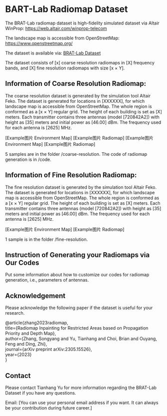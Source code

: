 # BART-Lab Radiomap Dataset
The BRAT-Lab radiomap dataset is high-fidelity simulated dataset via Altair WinProp: https://web.altair.com/winprop-telecom

The landscape map is accessible from OpenStreetMap: https://www.openstreetmap.org/

The dataset is available via: [BRAT-Lab Dataset](https://www.dropbox.com/scl/fo/kua86qnk1aukt8i4f2rma/h?rlkey=j82kiq4dgaw3l0bzbeyfvv4oi&dl=0)

The dataset consists of [x] coarse resolution radiomaps in [X] frequency bands, and [X] fine resolution radiomaps with size [x × Y].

## Information of Coarse Resolution Radiomap:
The coarse resolution dataset is generated by the simulation tool Altair Feko. The dataset is generated for locations in [XXXXXX], for which landscape map is accessible from OpenStreetMap. 
The whole region is conformed as a [x × Y] regular grid. The height of each building is set as [X] meters. 
Each transmitter contains three antennas (model [720842A2]) with height as [35] meters and initial power as [46.00] dBm. 
The frequency used for each antenna is [2625] MHz.

[Example图片 Environment Map] [Example图片 Radiomap]
[Example图片 Environment Map] [Example图片 Radiomap]

5 samples are in the folder /coarse-resolution. The code of radiomap generation is in /code.

## Information of Fine Resolution Radiomap:
The fine resolution dataset is generated by the simulation tool Altair Feko. The dataset is generated for locations in [XXXXXX], for which landscape map is accessible from OpenStreetMap. 
The whole region is conformed as a [x × Y] regular grid. The height of each building is set as [X] meters. 
Each transmitter contains three antennas (model [720842A2]) with height as [35] meters and initial power as [46.00] dBm. 
The frequency used for each antenna is [2625] MHz. 

[Example图片 Environment Map] [Example图片 Radiomap]

1 sample is in the folder /fine-resolution.

## Instruction of Generating your Radiomaps via Our Codes
Put some information about how to customize our codes for radiomap generation, i.e., parameters of antennas.

## Acknowledgement
Please acknowledge the following paper if the dataset is useful for your research.

@article{zhang2023radiomap,<br/>
  title={Radiomap Inpainting for Restricted Areas based on Propagation Priority and Depth Map}, <br/>
  author={Zhang, Songyang and Yu, Tianhang and Choi, Brian and Ouyang, Feng and Ding, Zhi},<br/>
  journal={arXiv preprint arXiv:2305.15526}, <br/>
  year={2023} <br/>
}

## Contact
Please contact Tianhang Yu for more information regarding the BRAT-Lab Dataset if you have any questions.

Email: [You can use your personal email address if you want. It can always be your contribution during future career.]
